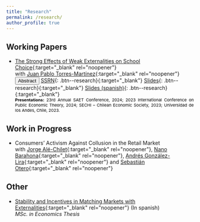 ```yaml
---
title: "Research"
permalink: /research/
author_profile: true
---
```


## Working Papers

* [The Strong Effects of Weak Externalities on School Choice](https://www.dropbox.com/scl/fi/5dd0lc7cbhnd4ei8sflv1/weak_externalities_school_choice.pdf?rlkey=d2qqtdg8qrflu7b94fj4ircux&dl=0){:target="_blank" rel="noopener"} <br> 
with [Juan Pablo Torres-Martínez](https://econ.uchile.cl/es/academico/jutorres){:target="_blank" rel="noopener"} <br> 
  <button onclick="myFunction('abstract')" class="btn--research">Abstract</button> [SSRN](http://dx.doi.org/10.2139/ssrn.4276906){: .btn--research}{:target="_blank"} [Slides](https://www.dropbox.com/scl/fi/vwh9pu0kr6lr5aqcwznob/slides.pdf?rlkey=fayrer0xxy6o32ml08im7ycpr&dl=0){: .btn--research}{:target="_blank"} [Slides (spanish)](https://www.dropbox.com/scl/fi/ihrv019ew4brwxp9w87f7/slides.pdf?rlkey=ks371gufthek62sia0w6dii7b&dl=0){: .btn--research}{:target="_blank"}
  <p id="abstract" style="display: none; text-align: justify; width: 100%;"><font size="2.5"> In classical school choice contexts there exists a centralized assignment procedure that is stable and strategy-proof: the Gale-Shapley student-optimal stable mechanism. We show that this property is not satisfied when externalities are incorporated into the model, even in scenarios in which students are primarily concerned about their own placement (weak externalities). Indeed, although weak externalities have no effects on stability, there are school choice contexts in which no stable and strategy-proof mechanism exists. Furthermore, we show that stability and strategy-proofness are compatible if and only if schools' priorities are Ergin-acyclic. This strong effect of weak externalities on incentives is related to the incompatibility between stability, strategy-proofness, and non-bossiness in classical school choice problems. </font> </p> 
  <span style="color:Black; text-align: justify; font-size: 11px; display: inline-block; width: 100%;"> <b>Presentations:</b> 23rd Annual SAET Conference, 2024; 2023 International Conference on Public Economic Theory, 2024; SECHI – Chilean Economic Society, 2023; Universidad de los Andes, Chile, 2023. </span> 
  

## Work in Progress

* Consumers’ Activism Against Collusion in the Retail Market <br> 
with [Jorge Alé-Chilet](https://sites.google.com/site/jorgealechilet/){:target="_blank" rel="noopener"}, [Nano Barahona](https://hbaraho.github.io/){:target="_blank" rel="noopener"}, [Andrés González-Lira](https://sites.google.com/view/andres-gonzalez-lira){:target="_blank" rel="noopener"} and [Sebastián Otero](https://sebotero.webflow.io/){:target="_blank" rel="noopener"}


## Other
* [Stability and Incentives in Matching Markets with
Externalities](https://repositorio.uchile.cl/bitstream/handle/2250/193033/Tesis%20-%20Eduardo%20Duque.pdf?sequence=1&isAllowed=y){:target="_blank" rel="noopener"} (In spanish)                 
    _MSc. in Economics Thesis_    
   

<script>
function myFunction(id) {
  var x = document.getElementById(id);
  if (x.style.display === "none") {
    x.style.display = "block";
  } else {
    x.style.display = "none";
  }
}
</script>


